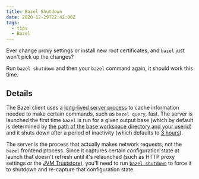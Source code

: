 ```yaml
---
title: Bazel Shutdown
date: 2020-12-29T22:42:00Z
tags:
  - tips
  - Bazel
---
```


Ever change proxy settings or install new root certificates, and `bazel` just won't pick up the changes?
<!-- excerpt -->
Run `bazel shutdown` and then your `bazel` command again, it should work this time.

## Details

The Bazel client uses a [long-lived server process](https://docs.bazel.build/versions/master/guide.html#clientserver-implementation) to cache information needed to make certain commands, such as `bazel query`, fast. The server is launched the first time `bazel` is run for a given output base (which by default is determined by [the path of the base workspace directory and your userid](https://docs.bazel.build/versions/master/output_directories.html#current-layout)) and it shuts down after a period of inactivity (which defaults to [3 hours](https://docs.bazel.build/versions/4.2.2/command-line-reference.html#flag--max_idle_secs)).

The server is the process that actually makes network requests, not the `bazel` frontend process. Since it captures certain configuration state at launch that doesn't refresh until it's relaunched (such as HTTP proxy settings or the [JVM Truststore](https://connect2id.com/blog/importing-ca-root-cert-into-jvm-trust-store)), you'll need to run [`bazel shutdown`](https://docs.bazel.build/versions/4.2.2/command-line-reference.html#shutdown) to force it to shutdown and re-capture that configuration state.
